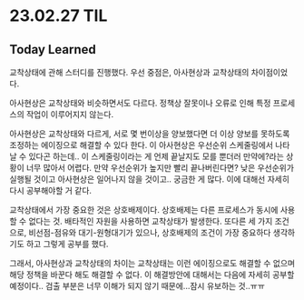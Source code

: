 # 23.02.27 TIL
## Today Learned

교착상태에 관해 스터디를 진행했다. 우선 중점은, 아사현상과 교착상태의 차이점이었다.

아사현상은 교착상태와 비슷하면서도 다르다. 정책상 잘못이나 오류로 인해 특정 프로세스의 작업이 이루어지지 않는다.

아사현상은 교착상태와 다르게, 서로 몇 번이상을 양보했다면 더 이상 양보를 못하도록 조정하는 에이징으로 해결할 수 있다 한다.
이 아사현상은 우선순위 스케줄링에서 나타날 수 있다곤 하는데.. 이 스케줄링이라는 게 언제 끝날지도 모를 뿐더러 만약에?라는 상황이 너무
많아서 어렵다. 만약 우선순위가 높지만 빨리 끝나버린다면? 낮은 우선순위가 실행될 것이고 아사현상은 일어나지 않을 것이고..
궁금한 게 많다. 이에 대해선 자세히 다시 공부해야할 거 같다.

교착상태에서 가장 중요한 것은 상호배제이다. 상호배제는 다른 프로세스가 동시에 사용할 수 없다는 것. 배타적인 자원을 사용하면 교착상태가 발생한다.
또다른 세 가지 조건으로, 비선점-점유와 대기-원형대기가 있으나, 상호배제의 조건이 가장 중요하다 생각하기도 하고 그렇게 공부를 했다.


그래서, 아사현상과 교착상태의 차이는 교착상태는 이런 에이징으로도 해결할 수 없으며 해당 정책을 바꾼다 해도 해결할 수 없다.
이 해결방안에 대해서는 다음에 자세히 공부할 예정이다.. 검출 부분은 너무 이해가 되지 않기 때문에...잠시 유보하는 것..ㅠㅠ


